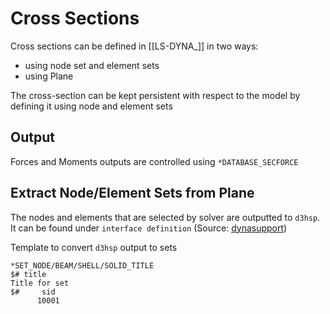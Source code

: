 # Cross Sections

Cross sections can be defined in [[LS-DYNA_]] in two ways:

- using node set and element sets
- using Plane

The cross-section can be kept persistent with respect to the model by defining it using node and element sets

## Output

Forces and Moments outputs are controlled using `*DATABASE_SECFORCE`

## Extract Node/Element Sets from Plane

The nodes and elements that are selected by solver are outputted to `d3hsp`. It can be found under `interface definition` (Source: [dynasupport](https://www.dynasupport.com/howtos/general/cross-section))


Template to convert `d3hsp` output to sets

```
*SET_NODE/BEAM/SHELL/SOLID_TITLE
$# title
Title for set
$#     sid      
      10001
 ````